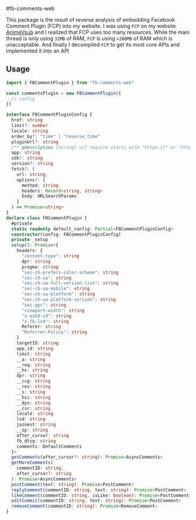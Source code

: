 #fb-comments-web

This package is the result of reverse analysis of embedding Facebook Comment Plugin (FCP) into my website.
I was using `FCP` on my website [AnimeVsub](https://github.com/anime-vsub/desktop-web) and I realized that FCP uses too many resources. While the main thread is only using `32MB` of RAM, `FCP` is using `>200MB` of RAM which is unacceptable. And finally I decompiled `FCP` to get its most core APIs and implemented it into an API

## Usage

```ts
import { FBCommentPlugin } from "fb-comments-web"

const commentsPlugin = new FBCommentPlugin({
  // config
})
```

```ts
interface FBCommentPluginConfig {
  href: string
  limit?: number
  locale: string
  order_by?: "time" | "reverse_time"
  pluginUrl?: string
  /** @description {string} url require starts with "https://" or "http://" */
  app: string
  sdk?: string
  version?: string
  fetch?: (
    url: string,
    options?: {
      method: string
      headers: Record<string, string>
      body: URLSearchParams
    }
  ) => Promise<string>
}
declare class FBCommentPlugin {
  #private
  static readonly default_config: Partial<FBCommentPluginConfig>
  constructor(config: FBCommentPluginConfig)
  private _setup
  setup(): Promise<{
    headers: {
      "content-type": string
      dpr: string
      pragma: string
      "sec-ch-prefers-color-scheme": string
      "sec-ch-ua": string
      "sec-ch-ua-full-version-list": string
      "sec-ch-ua-mobile": string
      "sec-ch-ua-platform": string
      "sec-ch-ua-platform-version": string
      "sec-gpc": string
      "viewport-width": string
      "x-asbd-id": string
      "x-fb-lsd": string
      Referer: string
      "Referrer-Policy": string
    }
    targetID: string
    app_id: string
    limit: string
    __a: string
    __req: string
    __hs: string
    dpr: string
    __ccg: string
    __rev: string
    __s: string
    __hsi: string
    __dyn: string
    __csr: string
    locale: string
    lsd: string
    jazoest: string
    __sp: string
    after_cursor: string
    fb_dtsg: string
    comments: DefaultComments
  }>
  getComments(after_cursor?: string): Promise<AsyncComments>
  getMoreComments(
    commentID: string,
    after_cursor?: string
  ): Promise<AsyncComments>
  postComment(text: string): Promise<PostComment>
  replyComment(commentID: string, text: string): Promise<PostComment>
  likeComment(commentID: string, isLike: boolean): Promise<PostComment>
  editCommit(commentID: string, text: string): Promise<PostComment>
  removeComment(commentID: string): Promise<RemoveComment>
}
```
